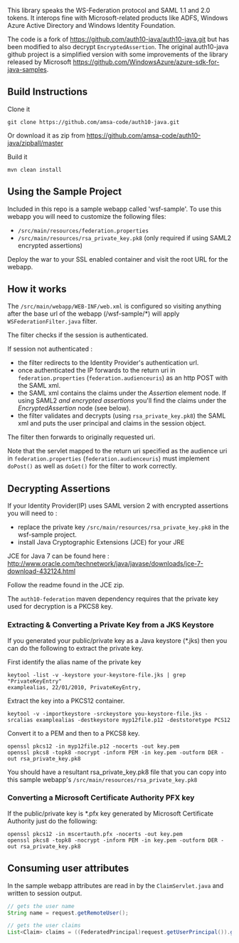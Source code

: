 This library speaks the WS-Federation protocol and SAML 1.1 and 2.0 tokens. It interops fine with Microsoft-related products like ADFS, Windows Azure Active Directory and Windows Identity Foundation.

The code is a fork of https://github.com/auth10-java/auth10-java.git but has been modified to also decrypt `EncryptedAssertion`. The original auth10-java github project is a simplified version with some improvements of the library released by Microsoft <https://github.com/WindowsAzure/azure-sdk-for-java-samples>. 

## Build Instructions

Clone it

    git clone https://github.com/amsa-code/auth10-java.git

Or download it as zip from <https://github.com/amsa-code/auth10-java/zipball/master>

Build it

    mvn clean install



## Using the Sample Project
Included in this repo is a sample webapp called 'wsf-sample'. To use this webapp you will need to customize the following files:
* `/src/main/resources/federation.properties`
* `/src/main/resources/rsa_private_key.pk8` (only required if using SAML2 encrypted assertions)

Deploy the war to your SSL enabled container and visit the root URL for the webapp.

## How it works
The `/src/main/webapp/WEB-INF/web.xml` is configured so visiting anything after the base url of the webapp (/wsf-sample/*) will apply `WSFederationFilter.java` filter. 

The filter checks if the session is authenticated. 

If session not authenticated :
* the filter redirects to the Identity Provider's authentication url.
* once authenticated the IP forwards to the return uri in `federation.properties` (`federation.audienceuris`) as an http POST with the SAML xml.
* the SAML xml contains the claims under the *Assertion* element node. If using SAML2 *and encrypted assertions* you'll find the claims under the *EncryptedAssertion* node (see below). 
* the filter validates and decrypts (using `rsa_private_key.pk8`) the SAML xml and puts the user principal and claims in the session object. 

The filter then forwards to originally requested uri.

Note that the servlet mapped to the return uri specified as the audience uri in `federation.properties` (`federation.audienceuris`) must implement `doPost()` as well as `doGet()` for the filter to work correctly.


## Decrypting Assertions

If your Identity Provider(IP) uses SAML version 2 with encrypted assertions you will need to :
* replace the private key `/src/main/resources/rsa_private_key.pk8` in the wsf-sample project.
* install Java Cryptographic Extensions (JCE) for your JRE

JCE for Java 7 can be found here : http://www.oracle.com/technetwork/java/javase/downloads/jce-7-download-432124.html

Follow the readme found in the JCE zip.

The `auth10-federation` maven dependency requires that the private key used for decryption is a PKCS8 key. 

### Extracting & Converting a Private Key from a JKS Keystore
If you generated your public/private key as a Java keystore (*.jks) then you can do the following to extract the private key.

First identify the alias name of the private key
```
keytool -list -v -keystore your-keystore-file.jks | grep "PrivateKeyEntry"
examplealias, 22/01/2010, PrivateKeyEntry, 
```

Extract the key into a PKCS12 container.
```
keytool -v -importkeystore -srckeystore you-keystore-file.jks -srcalias examplealias -destkeystore myp12file.p12 -deststoretype PCS12
```

Convert it to a PEM and then to a PKCS8 key.
```
openssl pkcs12 -in myp12file.p12 -nocerts -out key.pem
openssl pkcs8 -topk8 -nocrypt -inform PEM -in key.pem -outform DER -out rsa_private_key.pk8
```

You should have a resultant rsa_private_key.pk8 file that you can copy into this sample webapp's `/src/main/resources/rsa_private_key.pk8`

### Converting a Microsoft Certificate Authority PFX key

If the public/private key is *.pfx key generated by Microsoft Certificate Authority just do the following:
```
openssl pkcs12 -in mscertauth.pfx -nocerts -out key.pem
openssl pkcs8 -topk8 -nocrypt -inform PEM -in key.pem -outform DER -out rsa_private_key.pk8
```



## Consuming user attributes
In the sample webapp attributes are read in by the `ClaimServlet.java` and written to session output.

```java
// gets the user name
String name = request.getRemoteUser();

// gets the user claims
List<Claim> claims = ((FederatedPrincipal)request.getUserPrincipal()).getClaims()
```
